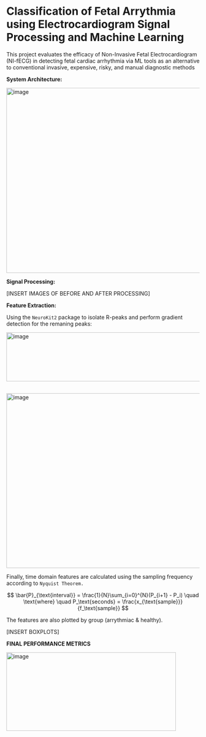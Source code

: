 # Classification of Fetal Arrythmia using Electrocardiogram Signal Processing and Machine Learning

This project evaluates the efficacy of Non-Invasive Fetal Electrocardiogram (NI-fECG) in detecting fetal cardiac arrhythmia via ML tools as an alternative to conventional invasive, expensive, risky, and manual diagnostic methods 


**System Architecture:**

<img width="860" height="483" alt="image" src="https://github.com/user-attachments/assets/041bcdf4-21f6-40dc-ae66-ab24d4bced38" />

**Signal Processing:**

[INSERT IMAGES OF BEFORE AND AFTER PROCESSING]

**Feature Extraction:**

Using the `NeuroKit2` package to isolate R-peaks and perform gradient detection for the remaning peaks:

<img width="810" height="128" alt="image" src="https://github.com/user-attachments/assets/3bc3300f-3211-4608-98ee-3ca8bbbf462f" /> <br/> <br/>

<img width="591" height="456" alt="image" src="https://github.com/user-attachments/assets/7b1a4f12-a3cf-4427-aa72-fc57926ba686" />

Finally, time domain features are calculated using the sampling frequency according to `Nyquist Theorem.` <br/>

$$
\bar{P}_{\text{interval}} = \frac{1}{N}\sum_{i=0}^{N}(P_{i+1} - P_i) \quad \text{where} \quad 
P_\text{seconds} = \frac{x_{\text{sample}}}{f_\text{sample}}
$$

The features are also plotted by group (arrythmiac & healthy). 

[INSERT BOXPLOTS]


**FINAL PERFORMANCE METRICS**

<img width="442" height="205" alt="image" src="https://github.com/user-attachments/assets/f7236262-56a8-489b-a1fd-9612186e0370" />





